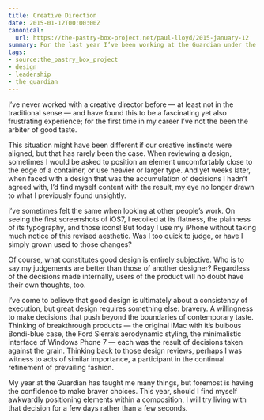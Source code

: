 ```yaml
---
title: Creative Direction
date: 2015-01-12T00:00:00Z
canonical:
  url: https://the-pastry-box-project.net/paul-lloyd/2015-january-12
summary: For the last year I’ve been working at the Guardian under the leadership of a creative director.
tags:
- source:the_pastry_box_project
- design
- leadership
- the_guardian
---
```

I’ve never worked with a creative director before — at least not in the traditional sense — and have found this to be a fascinating yet also frustrating experience; for the first time in my career I’ve not the been the arbiter of good taste.

This situation might have been different if our creative instincts were aligned, but that has rarely been the case. When reviewing a design, sometimes I would be asked to position an element uncomfortably close to the edge of a container, or use heavier or larger type. And yet weeks later, when faced with a design that was the accumulation of decisions I hadn’t agreed with, I’d find myself content with the result, my eye no longer drawn to what I previously found unsightly.

I’ve sometimes felt the same when looking at other people’s work. On seeing the first screenshots of iOS7, I recoiled at its flatness, the plainness of its typography, and those icons! But today I use my iPhone without taking much notice of this revised aesthetic. Was I too quick to judge, or have I simply grown used to those changes?

Of course, what constitutes good design is entirely subjective. Who is to say my judgements are better than those of another designer? Regardless of the decisions made internally, users of the product will no doubt have their own thoughts, too.

I’ve come to believe that good design is ultimately about a consistency of execution, but great design requires something else: bravery. A willingness to make decisions that push beyond the boundaries of contemporary taste. Thinking of breakthrough products — the original iMac with it’s bulbous Bondi-blue case, the Ford Sierra’s aerodynamic styling, the minimalistic interface of Windows Phone 7 — each was the result of decisions taken against the grain. Thinking back to those design reviews, perhaps I was witness to acts of similar importance, a participant in the continual refinement of prevailing fashion.

My year at the Guardian has taught me many things, but foremost is having the confidence to make braver choices. This year, should I find myself awkwardly positioning elements within a composition, I will try living with that decision for a few days rather than a few seconds.
